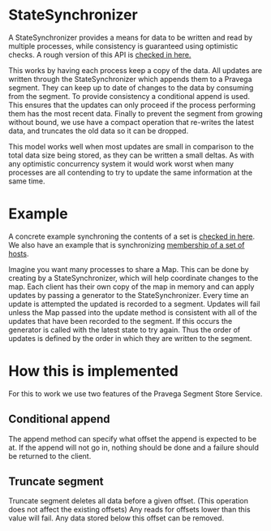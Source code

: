 <!--
Copyright (c) 2017 Dell Inc., or its subsidiaries. All Rights Reserved.

Licensed under the Apache License, Version 2.0 (the "License");
you may not use this file except in compliance with the License.
You may obtain a copy of the License at

    http://www.apache.org/licenses/LICENSE-2.0
-->
# StateSynchronizer
A StateSynchronizer provides a means for data to be written and read by multiple processes, while consistency is guaranteed using optimistic checks. A rough version of this API is [checked in here.](https://github.com/pravega/pravega/blob/master/client/src/main/java/io/pravega/client/state/StateSynchronizer.java)

This works by having each process keep a copy of the data. All updates are written through the StateSynchronizer which appends them to a Pravega segment. They can keep up to date of changes to the data by consuming from the segment. To provide consistency a conditional append is used. This ensures that the updates can only proceed if the process performing them has the most recent data. Finally to prevent the segment from growing without bound, we use have a compact operation that re-writes the latest data, and truncates the old data so it can be dropped.

This model works well when most updates are small in comparison to the total data size being stored, as they can be written a small deltas. As with any optimistic concurrency system it would work worst when many processes are all contending to try to update the same information at the same time.

# Example
A concrete example synchroning the contents of a set is [checked in here](https://github.com/pravega/pravega/blob/master/client/src/test/java/io/pravega/client/state/examples/SetSynchronizer.java). We also have an example that is synchronizing [membership of a set of hosts](https://github.com/pravega/pravega/blob/master/client/src/test/java/io/pravega/client/state/examples/MembershipSynchronizer.java).

Imagine you want many processes to share a Map. This can be done by creating by a StateSynchronizer, which will help coordinate changes to the map. Each client has their own copy of the map in memory and can apply updates by passing a generator to the StateSynchronizer. Every time an update is attempted the updated is recorded to a segment. Updates will fail unless the Map passed into the update method is consistent with all of the updates that have been recorded to the segment. If this occurs the generator is called with the latest state to try again. Thus the order of updates is defined by the order in which they are written to the segment.

# How this is implemented
For this to work we use two features of the Pravega Segment Store Service.
## Conditional append
The append method can specify what offset the append is expected to be at. If the append will not go in, nothing should be done and a failure should be returned to the client.

## Truncate segment
Truncate segment deletes all data before a given offset. (This operation does not affect the existing offsets)
Any reads for offsets lower than this value will fail. Any data stored below this offset can be removed.
